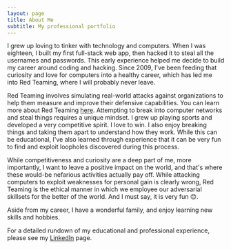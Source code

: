 ```yaml
---
layout: page
title: About Me
subtitle: My professional portfolio
---
```


I grew up loving to tinker with technology and computers. When I was eighteen, I built my first full-stack web app, then hacked it to steal all the usernames and passwords. This early experience helped me decide to build my career around coding and hacking. Since 2009, I've been feeding that curiosity and love for computers into a healthy career, which has led me into Red Teaming, where I will probably never leave.

Red Teaming involves simulating real-world attacks against organizations to help them measure and improve their defensive capabilities. You can learn more about Red Teaming [here](../redteaming/). Attempting to break into computer networks and steal things requires a unique mindset. I grew up playing sports and developed a very competitive spirit. I love to win. I also enjoy breaking things and taking them apart to understand how they work. While this can be educational, I've also learned through experience that it can be very fun to find and exploit loopholes discovered during this process.

While competitiveness and curiosity are a deep part of me, more importantly, I want to leave a positive impact on the world, and that's where these would-be nefarious activities actually pay off. While attacking computers to exploit weaknesses for personal gain is clearly wrong, Red Teaming is the ethical manner in which we employee our adversarial skillsets for the better of the world. And I must say, it is very fun 😊.

Aside from my career, I have a wonderful family, and enjoy learning new skills and hobbies.

For a detailed rundown of my educational and professional experience, please see my [LinkedIn](https://www.linkedin.com/in/ty-anderson-redteamer/) page.
